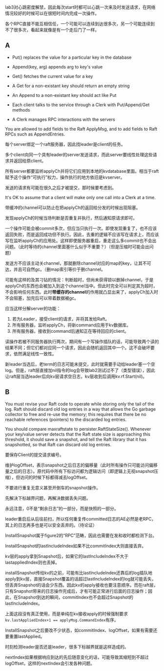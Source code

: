 
lab3对心跳密度解禁，因此每次start时都可以心跳一次来及时发送请求，在网络情况较好的时候可以在很短时间内完成一次操作。

各个RPC直接不能互相信任，一个可能可以连续到达很多次，另一个可能连续到不了很多次，看起来就像是有一个走后门了一样。
## A

- Put() replaces the value for a particular key in the database
- Append(key, arg) appends arg to key's value
- Get() fetches the current value for a key

- A Get for a non-existant key should return an empty string
- An Append to a non-existant key should act like Put
- Each client talks to the service through a Clerk with Put/Append/Get methods
- A Clerk manages RPC interactions with the servers

You are allowed to add fields to the Raft ApplyMsg, and to add fields to Raft RPCs such as AppendEntries.

每个server绑定一个raft服务器，因此找leader是client的任务。

多个client向同一个具有leader的server发送请求，而此server要线性处理这些请求并返回给原client。

所有server都要监听applyCh并将它们应用到本地的kvdatabase里面。相当于raft赋予这个操作“可执行”权力，操作执行的地方依旧是kvserver。

发送的请求有可能在很久之后才被提交，那时候要考虑到。

It's OK to assume that a client will make only one call into a Clerk at a time.

带缓冲的channel可以防止在把applyCh的返回给分发的时候出现阻塞。

发现applyCh的时候当场判断是否重复并执行，然后通知原请求即可。

一个操作可能会被commit多次，但应当只执行一次。即使发现重复了，也不应该返回失败，而是返回成功但不执行。因此，去重的逻辑不应该写在请求上，而应该写在监听applyCh的应用处。这样即使服务器重启，重走这么多commit也不会出问题。（此时等待的channel里面塞什么似乎不重要？）（但是压缩时可能会出问题）

发送方不应该主动关channel，那就删除channel对应的map的key，让其不可达，并且可自然gc。（删map索引等价于删channel。

可能有这样的及其刁钻的情况：判断超时，但尚未获得锁以删掉channel，于是applyCh的东西也会被加入到这个channel当中。但此时完全可以判定其为超时，不会影响任何东西。此时**带缓存的channel**的作用就凸显出来了，applyCh加入时不会阻塞，加完后可以带着数据被gc。

应当这样分解server的功能：
1. 若为Leader，接受client的请求，并将其发给Raft。
2. 所有服务器，监听applyCh，将新command应用于kv数据库。
3. 所有服务器，接收到command后通知正在等待回应的client。

读操作若被不同服务器执行两次，期间有一个写操作插队的话，可能导致两个读的结果不同；但它们都对应同一个请求，因此会随机返回其中一个。这不会破坏要求，依然满足线性一致性。

新leader当选后，老term的日志可能未提交，此时就需要手动给leader塞一个空log。但是，raft层直接加nil指令的log会导致lab2测试过不了（类型错误），因此让raft层当选leader后向kv层请求空日志，kv层收到后调用kv.rf.Start(nil)。

## B

You must revise your Raft code to operate while storing only the tail of the log. Raft should discard old log entries in a way that allows the Go garbage collector to free and re-use the memory; this requires that there be no reachable references (pointers) to the discarded log entries.

You should compare maxraftstate to persister.RaftStateSize(). Whenever your key/value server detects that the Raft state size is approaching this threshold, it should save a snapshot, and tell the Raft library that it has snapshotted, so that Raft can discard old log entries.

要保存Client的提交请求编号。

维护logOffset，表示snapshot之后日志的偏移量（此时所有操作只可能访问偏移量之后的日志）。原代码中所有下标访问都为逻辑访问（即逻辑上无视snapshot压缩），但访问的时候下标都得减去logOffset。

不要进行重复无意义甚至开倒车的snapshot操作。

先解决下标越界问题，再解决数据丢失问题。

永远注意，0不是“剩余日志”的一部分，而是快照的一部分。

leader重启后从后往前扫，所以任何重复传committed日志的AE必然是老RPC，其上的日志再多也是可以安全丢弃的。（待论证）

InstallSnapshot属于figure2的“RPC”范畴，因此也需要在发和收时都检测下台。

InstallSnapshot的lastIncludeIndex如果不比commitIndex大则直接丢弃。

kv层的apply拿到Snapshot后，如果它的lastIncludeIndex不大于lastappliedIndex则也丢掉。

installSnapshot传给kv的之前，可能有比lastIncludeIndex还靠后的log插队地apply到kv层，直接Snapshot覆盖的话超过lastIncludeIndex的log就可能丢失，但丢弃Snapshot的话会少东西。因此kv的apply接收也要注意顺序。而在raft层，只有Snapshot带来的日志操作完成后，才有可能正常进行后面的日志操作；因此，在Snapshot到达的瞬间，commitIndex也不会超过Snapshot的lastIncludeIndex。

上面这段没有真正使用，而是单纯在kv接收apply的时候强制要求`kv.lastAppliedIndex+1 == applyMsg.CommandIndex`有序。

InstallSnapshot之后要改不少状态，如commitIndex、logOffset，如果有需要还要重置lastApplied。

时刻检测leader是否还是leader，很多下标越界就是这样造成的。

nextIndex如果根据响应到达的先后随意变化的话，可能导致其缩短到不超过logOffset，这样的nextIndex会引发各种问题。






